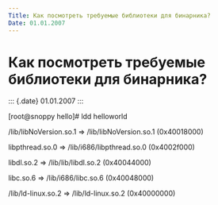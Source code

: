 ```yaml
---
Title: Как посмотреть требуемые библиотеки для бинарника?
Date: 01.01.2007
---
```



Как посмотреть требуемые библиотеки для бинарника?
==================================================

::: {.date}
01.01.2007
:::

[root@snoppy hello]# ldd helloworld

  /lib/libNoVersion.so.1 =\> /lib/libNoVersion.so.1 (0x40018000)

  libpthread.so.0 =\> /lib/i686/libpthread.so.0 (0x4002f000)

  libdl.so.2 =\> /lib/lib/libdl.so.2 (0x40044000)

  libc.so.6 =\> /lib/i686/libc.so.6 (0x40048000)

  /lib/ld-linux.so.2 =\> /lib/ld-linux.so.2 (0x40000000)
